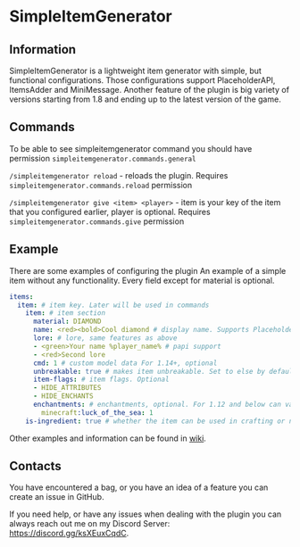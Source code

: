 # SimpleItemGenerator

## Information
SimpleItemGenerator is a lightweight item generator with simple, but functional configurations. Those configurations support PlaceholderAPI, ItemsAdder and MiniMessage. Another feature of the plugin is big variety of versions starting from 1.8 and ending up to the latest version of the game. 

## Commands
To be able to see simpleitemgenerator command you should have permission `simpleitemgenerator.commands.general`

`/simpleitemgenerator reload` - reloads the plugin. Requires `simpleitemgenerator.commands.reload` permission

`/simpleitemgenerator give <item> <player>` - item is your key of the item that you configured earlier, player is optional.  Requires `simpleitemgenerator.commands.give` permission

## Example
There are some examples of configuring the plugin
An example of a simple item without any functionality. Every field except for material is optional.
```yaml
items:
  item: # item key. Later will be used in commands
    item: # item section
      material: DIAMOND 
      name: <red><bold>Cool diamond # display name. Supports PlaceholderAPI and MiniMessage. Optional
      lore: # lore, same features as above
      - <green>Your name %player_name% # papi support
      - <red>Second lore
      cmd: 1 # custom model data For 1.14+, optional
      unbreakable: true # makes item unbreakable. Set to else by default.
      item-flags: # item flags. Optional
      - HIDE_ATTRIBUTES
      - HIDE_ENCHANTS
      enchantments: # enchantments, optional. For 1.12 and below can vary
        minecraft:luck_of_the_sea: 1
    is-ingredient: true # whether the item can be used in crafting or not. By default, it is false
```

Other examples and information can be found in [wiki](https://github.com/ValeraShimchuck/SimpleItemGenerator/wiki).


## Contacts
You have encountered a bag, or you have an idea of a feature you can create an issue in GitHub.

If you need help, or have any issues when dealing with the plugin you can always reach out me on my Discord Server: https://discord.gg/ksXEuxCqdC.